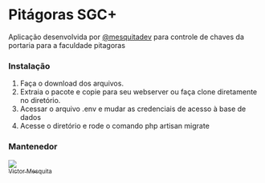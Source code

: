 # Pitágoras SGC+
Aplicação desenvolvida por [@mesquitadev](https://github.com/mesquitadev) para controle de chaves da portaria para a faculdade pitagoras



### Instalação
1. Faça o download dos arquivos.
2. Extraia o pacote e copie para seu webserver ou  faça clone diretamente no diretório.
3. Acessar o arquivo .env e mudar as credenciais de acesso à base de dados
4. Acesse o diretório e rode o comando php artisan migrate


### Mantenedor
[<img src="https://avatars.githubusercontent.com/mesquitadev?s=115"><br><sub>Victor Mesquita</sub>](https://github.com/mesquitadev)

